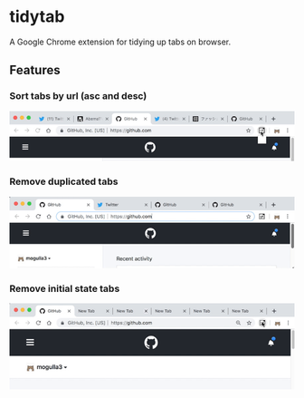 # tidytab

A Google Chrome extension for tidying up tabs on browser.

## Features

### Sort tabs by url (asc and desc)

![demo_sort](https://raw.githubusercontent.com/mogulla3/tidytab/master/demo/tidytab_sort.gif)

### Remove duplicated tabs

![demo_remove_dup](https://raw.githubusercontent.com/mogulla3/tidytab/master/demo/tidytab_remove_dup.gif)

### Remove initial state tabs

![demo_remove_new_tab](https://raw.githubusercontent.com/mogulla3/tidytab/master/demo/tidytab_remove_new_tab.gif)
